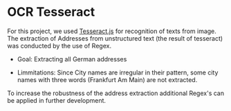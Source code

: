 # OCR Tesseract

For this project, we used [Tesseract.js](https://github.com/tesseract-ocr/tesseract) for recognition of texts from image. The extraction of Addresses from unstructured text (the result of tesseract) was conducted by the use of Regex.
* Goal: 
	Extracting all German addresses

* Limmitations:
	Since City names are irregular in their pattern, some city names with three words (Frankfurt Am Main) are not extracted.
	

To increase the robustness of the address extraction additional Regex's can be applied in further development.




 